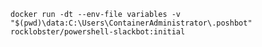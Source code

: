 	docker run -dt --env-file variables -v "$(pwd)\data:C:\Users\ContainerAdministrator\.poshbot" rocklobster/powershell-slackbot:initial

